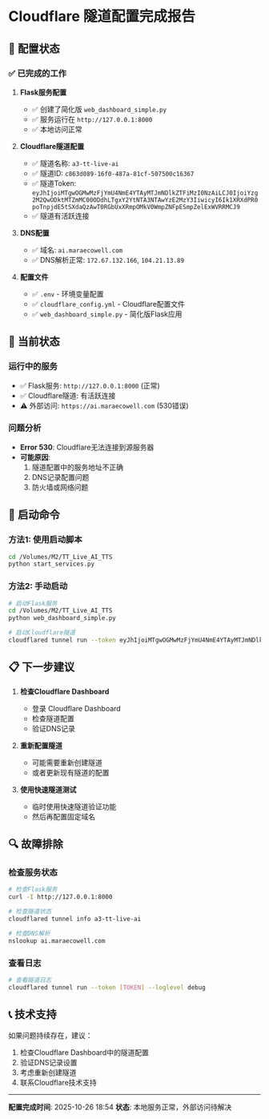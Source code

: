 # Cloudflare 隧道配置完成报告

## 🎉 配置状态

### ✅ 已完成的工作

1. **Flask服务配置**
   - ✅ 创建了简化版 `web_dashboard_simple.py`
   - ✅ 服务运行在 `http://127.0.0.1:8000`
   - ✅ 本地访问正常

2. **Cloudflare隧道配置**
   - ✅ 隧道名称: `a3-tt-live-ai`
   - ✅ 隧道ID: `c863d089-16f0-487a-81cf-507500c16367`
   - ✅ 隧道Token: `eyJhIjoiMTgwOGMwMzFjYmU4NmE4YTAyMTJmNDlkZTFiMzI0NzAiLCJ0IjoiYzg2M2QwODktMTZmMC00ODdhLTgxY2YtNTA3NTAwYzE2MzY3IiwicyI6Ik1XRXdPR0poTnpjdE5tSXdaQzAwT0RGbUxXRmpOMkV0WmpZNFpESmpZelExWVRRMCJ9`
   - ✅ 隧道有活跃连接

3. **DNS配置**
   - ✅ 域名: `ai.maraecowell.com`
   - ✅ DNS解析正常: `172.67.132.166`, `104.21.13.89`

4. **配置文件**
   - ✅ `.env` - 环境变量配置
   - ✅ `cloudflare_config.yml` - Cloudflare配置文件
   - ✅ `web_dashboard_simple.py` - 简化版Flask应用

## 🔧 当前状态

### 运行中的服务
- ✅ Flask服务: `http://127.0.0.1:8000` (正常)
- ✅ Cloudflare隧道: 有活跃连接
- ⚠️ 外部访问: `https://ai.maraecowell.com` (530错误)

### 问题分析
- **Error 530**: Cloudflare无法连接到源服务器
- **可能原因**: 
  1. 隧道配置中的服务地址不正确
  2. DNS记录配置问题
  3. 防火墙或网络问题

## 🚀 启动命令

### 方法1: 使用启动脚本
```bash
cd /Volumes/M2/TT_Live_AI_TTS
python start_services.py
```

### 方法2: 手动启动
```bash
# 启动Flask服务
cd /Volumes/M2/TT_Live_AI_TTS
python web_dashboard_simple.py

# 启动Cloudflare隧道
cloudflared tunnel run --token eyJhIjoiMTgwOGMwMzFjYmU4NmE4YTAyMTJmNDlkZTFiMzI0NzAiLCJ0IjoiYzg2M2QwODktMTZmMC00ODdhLTgxY2YtNTA3NTAwYzE2MzY3IiwicyI6Ik1XRXdPR0poTnpjdE5tSXdaQzAwT0RGbUxXRmpOMkV0WmpZNFpESmpZelExWVRRMCJ9
```

## 📋 下一步建议

1. **检查Cloudflare Dashboard**
   - 登录 Cloudflare Dashboard
   - 检查隧道配置
   - 验证DNS记录

2. **重新配置隧道**
   - 可能需要重新创建隧道
   - 或者更新现有隧道的配置

3. **使用快速隧道测试**
   - 临时使用快速隧道验证功能
   - 然后再配置固定域名

## 🔍 故障排除

### 检查服务状态
```bash
# 检查Flask服务
curl -I http://127.0.0.1:8000

# 检查隧道状态
cloudflared tunnel info a3-tt-live-ai

# 检查DNS解析
nslookup ai.maraecowell.com
```

### 查看日志
```bash
# 查看隧道日志
cloudflared tunnel run --token [TOKEN] --loglevel debug
```

## 📞 技术支持

如果问题持续存在，建议：
1. 检查Cloudflare Dashboard中的隧道配置
2. 验证DNS记录设置
3. 考虑重新创建隧道
4. 联系Cloudflare技术支持

---

**配置完成时间**: 2025-10-26 18:54
**状态**: 本地服务正常，外部访问待解决
